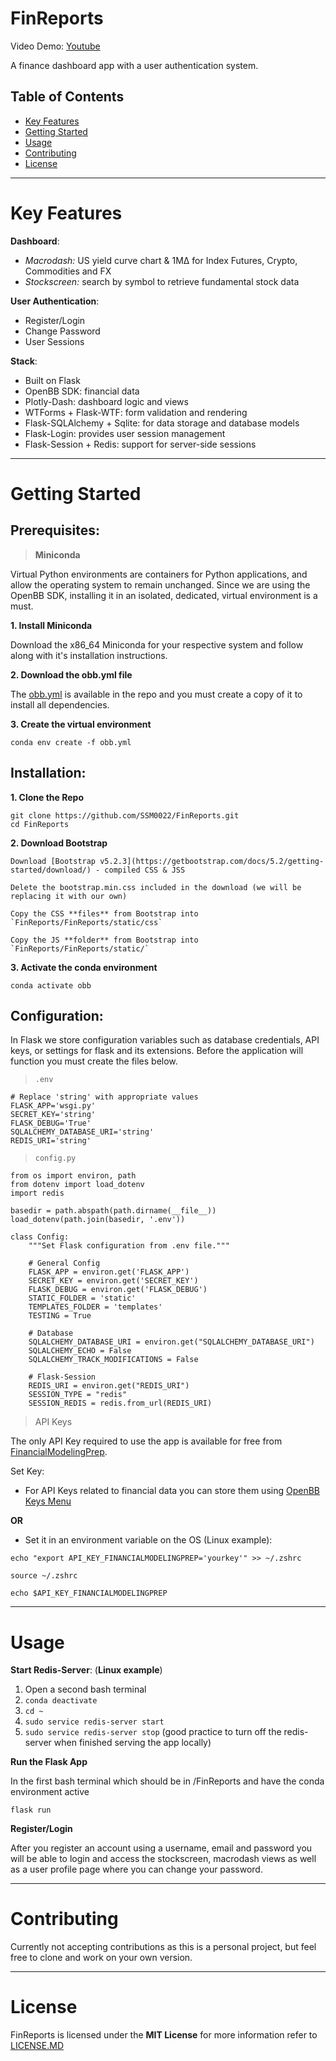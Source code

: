 # FinReports
Video Demo: [Youtube](https://youtu.be/mkvdpnTWgYY)

A finance dashboard app with a user authentication system.

## Table of Contents

- [Key Features](#key-features)
- [Getting Started](#getting-started)
- [Usage](#usage)
- [Contributing](#contributing)
- [License](#license)

---
# Key Features
**Dashboard**:
- *Macrodash:* US yield curve chart & 1MΔ for Index Futures, Crypto, Commodities and FX 
- *Stockscreen:* search by symbol to retrieve fundamental stock data 

**User Authentication**:
- Register/Login
- Change Password
- User Sessions

**Stack**:
- Built on Flask 
- OpenBB SDK: financial data
- Plotly-Dash: dashboard logic and views 
- WTForms + Flask-WTF: form validation and rendering
- Flask-SQLAlchemy + Sqlite: for data storage and database models
- Flask-Login: provides user session management
- Flask-Session + Redis: support for server-side sessions
---
# Getting Started

## Prerequisites: 

> **Miniconda**

Virtual Python environments are containers for Python applications, and allow the operating system to remain unchanged. Since we are using the OpenBB SDK, installing it in an isolated, dedicated, virtual environment is a must.

**1. Install Miniconda**

Download the x86_64 Miniconda for your respective system and follow along with it's installation instructions.

**2. Download the obb.yml file**

The [obb.yml](https://github.com/SSM0022/FinReports/blob/main/obb.yml) is available in the repo and you must create a copy of it to install all dependencies.

**3. Create the virtual environment**
```
conda env create -f obb.yml
```


## Installation:
**1. Clone the Repo**
```
git clone https://github.com/SSM0022/FinReports.git
cd FinReports
```

**2. Download Bootstrap** 
```
Download [Bootstrap v5.2.3](https://getbootstrap.com/docs/5.2/getting-started/download/) - compiled CSS & JSS

Delete the bootstrap.min.css included in the download (we will be replacing it with our own)

Copy the CSS **files** from Bootstrap into `FinReports/FinReports/static/css`

Copy the JS **folder** from Bootstrap into `FinReports/FinReports/static/`
```

**3. Activate the conda environment**
```
conda activate obb
```

## Configuration:
In Flask we store configuration variables such as database credentials, API keys, or settings for flask and its extensions.
Before the application will function you must create the files below.

> `.env`


```
# Replace 'string' with appropriate values
FLASK_APP='wsgi.py'
SECRET_KEY='string' 
FLASK_DEBUG='True'
SQLALCHEMY_DATABASE_URI='string'
REDIS_URI='string'
```

> `config.py`
```
from os import environ, path
from dotenv import load_dotenv
import redis

basedir = path.abspath(path.dirname(__file__))
load_dotenv(path.join(basedir, '.env'))

class Config:
    """Set Flask configuration from .env file."""

    # General Config
    FLASK_APP = environ.get('FLASK_APP')
    SECRET_KEY = environ.get('SECRET_KEY')
    FLASK_DEBUG = environ.get('FLASK_DEBUG')
    STATIC_FOLDER = 'static'
    TEMPLATES_FOLDER = 'templates'
    TESTING = True
    
    # Database
    SQLALCHEMY_DATABASE_URI = environ.get("SQLALCHEMY_DATABASE_URI")
    SQLALCHEMY_ECHO = False
    SQLALCHEMY_TRACK_MODIFICATIONS = False
    
    # Flask-Session
    REDIS_URI = environ.get("REDIS_URI")
    SESSION_TYPE = "redis"
    SESSION_REDIS = redis.from_url(REDIS_URI)
```    

> API Keys

The only API Key required to use the app is available for free from [FinancialModelingPrep](https://site.financialmodelingprep.com/developer/docs/). 

Set Key:

- For API Keys related to financial data you can store them using [OpenBB Keys Menu](https://docs.openbb.co/sdk/guides/advanced/api-keys)

**OR**

- Set it in an environment variable on the OS (Linux example):
```
echo "export API_KEY_FINANCIALMODELINGPREP='yourkey'" >> ~/.zshrc
```
```
source ~/.zshrc
```
```
echo $API_KEY_FINANCIALMODELINGPREP
```
---
# Usage

**Start Redis-Server**: 
(**Linux example**)
1.  Open a second bash terminal
2.  `conda deactivate`
3.  `cd ~`
4. `sudo service redis-server start`
5. `sudo service redis-server stop` (good practice to turn off the redis-server when finished serving the app locally)

**Run the Flask App** 

In the first bash terminal which should be in /FinReports and have the conda environment active

`flask run`

**Register/Login** 

After you register an account using a username, email and password you will be able to login and access the stockscreen, macrodash views as well as a user profile page where you can change your password.

---
# Contributing

Currently not accepting contributions as this is a personal project, but feel free to clone and work on your own version. 

---
# License

FinReports is licensed under the **MIT License** for more information refer to [LICENSE.MD](https://github.com/SSM0022/FinReports/blob/main/LICENSE.MD)
